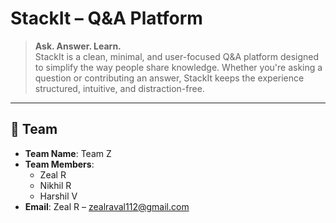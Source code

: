 # StackIt – Q&A Platform

> **Ask. Answer. Learn.**  
StackIt is a clean, minimal, and user-focused Q&A platform designed to simplify the way people share knowledge. Whether you're asking a question or contributing an answer, StackIt keeps the experience structured, intuitive, and distraction-free.

---

## 👥 Team

- **Team Name**: Team Z  
- **Team Members**:  
  - Zeal R  
  - Nikhil R  
  - Harshil V  
- **Email**: Zeal R – zealraval112@gmail.com
